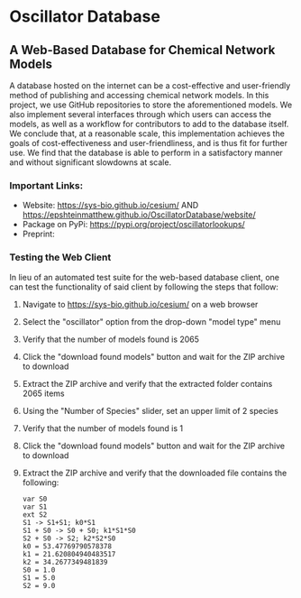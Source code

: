 # Oscillator Database
## A Web-Based Database for Chemical Network Models

A database hosted on the internet can be a cost-effective and user-friendly method of publishing and accessing chemical network models. In this project, we use GitHub repositories to store the aforementioned models. We also implement several interfaces through which users can access the models, as well as a workflow for contributors to add to the database itself. We conclude that, at a reasonable scale, this implementation achieves the goals of cost-effectiveness and user-friendliness, and is thus fit for further use. We find that the database is able to perform in a satisfactory manner and without significant slowdowns at scale.

### Important Links:

- Website: https://sys-bio.github.io/cesium/ AND https://epshteinmatthew.github.io/OscillatorDatabase/website/
- Package on PyPi: https://pypi.org/project/oscillatorlookups/
- Preprint: 


### Testing the Web Client

In lieu of an automated test suite for the web-based database client, one can test the functionality of said client by following the steps that follow:
1. Navigate to https://sys-bio.github.io/cesium/ on a web browser
2. Select the "oscillator" option from the drop-down "model type" menu
3. Verify that the number of models found is 2065
4. Click the "download found models" button and wait for the ZIP archive to download
5. Extract the ZIP archive and verify that the extracted folder contains 2065 items
6. Using the "Number of Species" slider, set an upper limit of 2 species
7. Verify that the number of models found is 1
8. Click the "download found models" button and wait for the ZIP archive to download
9. Extract the ZIP archive and verify that the downloaded file contains the following:
   
    ```
    var S0
    var S1
    ext S2
    S1 -> S1+S1; k0*S1
    S1 + S0 -> S0 + S0; k1*S1*S0
    S2 + S0 -> S2; k2*S2*S0
    k0 = 53.47769790578378
    k1 = 21.620804940483517
    k2 = 34.2677349481839
    S0 = 1.0
    S1 = 5.0
    S2 = 9.0
    ```
